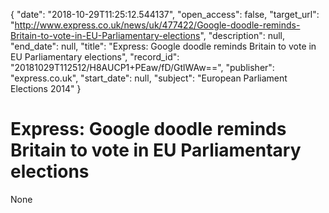 {
  "date": "2018-10-29T11:25:12.544137", 
  "open_access": false, 
  "target_url": "http://www.express.co.uk/news/uk/477422/Google-doodle-reminds-Britain-to-vote-in-EU-Parliamentary-elections", 
  "description": null, 
  "end_date": null, 
  "title": "Express: Google doodle reminds Britain to vote in EU Parliamentary elections", 
  "record_id": "20181029T112512/H8AUCP1+PEaw/fD/GtlWAw==", 
  "publisher": "express.co.uk", 
  "start_date": null, 
  "subject": "European Parliament Elections 2014"
}

# Express: Google doodle reminds Britain to vote in EU Parliamentary elections

None